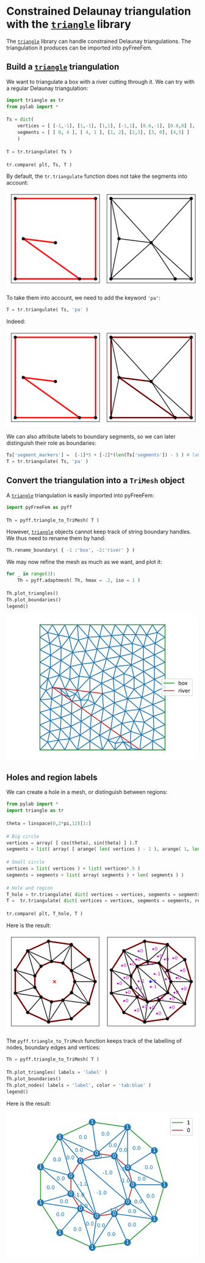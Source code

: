 # Constrained Delaunay triangulation with the [`triangle`](https://rufat.be/triangle/index.html) library

The [`triangle`](https://rufat.be/triangle/index.html) library can handle constrained Delaunay triangulations. The triangulation it produces can be imported into pyFreeFem.

## Build a [`triangle`](https://rufat.be/triangle/index.html) triangulation

We want to triangulate a box with a river cutting through it. We can try with a regular Delaunay triangulation:

```python
import triangle as tr
from pylab import *

Ts = dict(
    vertices = [ [-1,-1], [1,-1], [1,1], [-1,1], [0.6,-1], [0.8,0] ],
    segments = [ [ 0, 4 ], [ 4, 1 ], [1, 2], [2,3], [3, 0], [4,5] ]
    )

T = tr.triangulate( Ts )

tr.compare( plt, Ts, T )
```

By default, the `tr.triangulate` function does not take the segments into account:

![Compare](./../figures/compare_2.svg)

To take them into account, we need to add the keyword `'pa'`:

```python
T = tr.triangulate( Ts, 'pa' )
```

Indeed:

![Compare](./../figures/compare.svg)

We can also attribute labels to boundary segments, so we can later distinguish their role as boundaries:

```python
Ts['segment_markers'] =  [-1]*5 + [-2]*(len(Ts['segments']) - 5 ) # label -1 for the box, and -2 for the river.
T = tr.triangulate( Ts, 'pa' )
```

## Convert the triangulation into a `TriMesh` object

A [`triangle`](https://rufat.be/triangle/index.html) triangulation is easily imported into pyFreeFem:

```python
import pyFreeFem as pyff

Th = pyff.triangle_to_TriMesh( T )
```

However, [`triangle`](https://rufat.be/triangle/index.html) objects cannot keep track of string boundary handles. We thus need to rename them by hand:

```python
Th.rename_boundary( { -1 :'box', -2:'river' } )
```

We may now refine the mesh as much as we want, and plot it:

```python
for _ in range(3):
    Th = pyff.adaptmesh( Th, hmax = .2, iso = 1 )

Th.plot_triangles()
Th.plot_boundaries()
legend()
```

![Mesh with river](./../figures/river.svg)

## Holes and region labels

We can create a hole in a mesh, or distinguish between regions:

```python
from pylab import *
import triangle as tr

theta = linspace(0,2*pi,12)[1:]

# Big circle
vertices = array( [ cos(theta), sin(theta) ] ).T
segments = list( array( [ arange( len( vertices ) - 1 ), arange( 1, len(vertices) ) ] ).T ) + [ [ len(vertices)-1, 0 ] ]

# Small circle
vertices = list( vertices ) + list( vertices*.5 )
segments = segments + list( array( segments ) + len( segments ) )

# Hole and region
T_hole = tr.triangulate( dict( vertices = vertices, segments = segments, holes = [ [ 0, 0 ] ] ), 'pa' )
T =  tr.triangulate( dict( vertices = vertices, segments = segments, regions = [ [ 0, 0, -1, 0 ] ] ), 'pA' )

tr.compare( plt, T_hole, T ) 
```

Here is the result:

![Hole and region](./../figures/hole.svg)

The `pyff.triangle_to_TriMesh` function keeps track of the labelling of nodes, boundary edges and vertices:

```python
Th = pyff.triangle_to_TriMesh( T )

Th.plot_triangles( labels = 'label' )
Th.plot_boundaries()
Th.plot_nodes( labels = 'label', color = 'tab:blue' )
legend()
```
Here is the result:

![Region label](./../figures/region.svg)